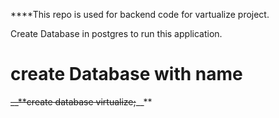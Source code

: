 ****This repo is used for backend code for vartualize project.

Create Database in postgres to run this application.

# create Database with name
 ~~__**create database virtualize;~~__**